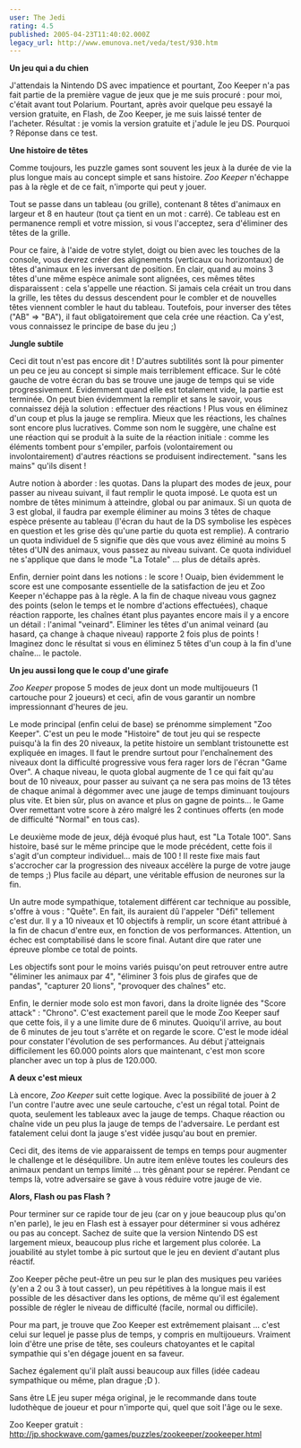 ```yaml
---
user: The Jedi
rating: 4.5
published: 2005-04-23T11:40:02.000Z
legacy_url: http://www.emunova.net/veda/test/930.htm
---
```

**Un jeu qui a du chien**  

J'attendais la Nintendo DS avec impatience et pourtant, Zoo Keeper n'a pas fait partie de la première vague de jeux que je me suis procuré : pour moi, c'était avant tout Polarium. Pourtant, après avoir quelque peu essayé la version gratuite, en Flash, de Zoo Keeper, je me suis laissé tenter de l'acheter. Résultat : je vomis la version gratuite et j'adule le jeu DS. Pourquoi ? Réponse dans ce test.  

  

  

**Une histoire de têtes**  

Comme toujours, les puzzle games sont souvent les jeux à la durée de vie la plus longue mais au concept simple et sans histoire. _Zoo Keeper_ n'échappe pas à la règle et de ce fait, n'importe qui peut y jouer.  

Tout se passe dans un tableau (ou grille), contenant 8 têtes d'animaux en largeur et 8 en hauteur (tout ça tient en un mot : carré). Ce tableau est en permanence rempli et votre mission, si vous l'acceptez, sera d'éliminer des têtes de la grille.  

Pour ce faire, à l'aide de votre stylet, doigt ou bien avec les touches de la console, vous devrez créer des alignements (verticaux ou horizontaux) de têtes d'animaux en les inversant de position. En clair, quand au moins 3 têtes d'une même espèce animale sont alignées, ces mêmes têtes disparaissent : cela s'appelle une réaction. Si jamais cela créait un trou dans la grille, les têtes du dessus descendent pour le combler et de nouvelles têtes viennent combler le haut du tableau. Toutefois, pour inverser des têtes ("AB" =\> "BA"), il faut obligatoirement que cela crée une réaction. Ca y'est, vous connaissez le principe de base du jeu ;)  

  

  

**Jungle subtile**  

Ceci dit tout n'est pas encore dit ! D'autres subtilités sont là pour pimenter un peu ce jeu au concept si simple mais terriblement efficace. Sur le côté gauche de votre écran du bas se trouve une jauge de temps qui se vide progressivement. Evidemment quand elle est totalement vide, la partie est terminée. On peut bien évidemment la remplir et sans le savoir, vous connaissez déjà la solution : effectuer des réactions ! Plus vous en éliminez d'un coup et plus la jauge se remplira. Mieux que les réactions, les chaînes sont encore plus lucratives. Comme son nom le suggère, une chaîne est une réaction qui se produit à la suite de la réaction initiale : comme les éléments tombent pour s'empiler, parfois (volontairement ou involontairement) d'autres réactions se produisent indirectement. "sans les mains" qu'ils disent !  

  

Autre notion à aborder : les quotas. Dans la plupart des modes de jeux, pour passer au niveau suivant, il faut remplir le quota imposé. Le quota est un nombre de têtes minimum à atteindre, global ou par animaux. Si un quota de 3 est global, il faudra par exemple éliminer au moins 3 têtes de chaque espèce présente au tableau (l'écran du haut de la DS symbolise les espèces en question et les grise dès qu'une partie du quota est remplie). A contrario un quota individuel de 5 signifie que dès que vous avez éliminé au moins 5 têtes d'UN des animaux, vous passez au niveau suivant. Ce quota individuel ne s'applique que dans le mode "La Totale" ... plus de détails après.  

  

Enfin, dernier point dans les notions : le score ! Ouaip, bien évidemment le score est une composante essentielle de la satisfaction de jeu et Zoo Keeper n'échappe pas à la règle. A la fin de chaque niveau vous gagnez des points (selon le temps et le nombre d'actions effectuées), chaque réaction rapporte, les chaînes étant plus payantes encore mais il y a encore un détail : l'animal "veinard". Eliminer les têtes d'un animal veinard (au hasard, ça change à chaque niveau) rapporte 2 fois plus de points ! Imaginez donc le résultat si vous en éliminez 5 têtes d'un coup à la fin d'une chaîne... le pactole.  

  

  

**Un jeu aussi long que le coup d'une girafe**  

_Zoo Keeper_ propose 5 modes de jeux dont un mode multijoueurs (1 cartouche pour 2 joueurs) et ceci, afin de vous garantir un nombre impressionnant d'heures de jeu.  

Le mode principal (enfin celui de base) se prénomme simplement "Zoo Keeper". C'est un peu le mode "Histoire" de tout jeu qui se respecte puisqu'à la fin des 20 niveaux, la petite histoire un semblant tristounette est expliquée en images. Il faut le prendre surtout pour l'enchaînement des niveaux dont la difficulté progressive vous fera rager lors de l'écran "Game Over". A chaque niveau, le quota global augmente de 1 ce qui fait qu'au bout de 10 niveaux, pour passer au suivant ça ne sera pas moins de 13 têtes de chaque animal à dégommer avec une jauge de temps diminuant toujours plus vite. Et bien sûr, plus on avance et plus on gagne de points... le Game Over remettant votre score à zéro malgré les 2 continues offerts (en mode de difficulté "Normal" en tous cas).  

  

Le deuxième mode de jeux, déjà évoqué plus haut, est "La Totale 100". Sans histoire, basé sur le même principe que le mode précédent, cette fois il s'agit d'un compteur individuel... mais de 100 ! Il reste fixe mais faut s'accrocher car la progression des niveaux accélère la purge de votre jauge de temps ;) Plus facile au départ, une véritable effusion de neurones sur la fin.  

  

Un autre mode sympathique, totalement différent car technique au possible, s'offre à vous : "Quête". En fait, ils auraient dû l'appeler "Défi" tellement c'est dur. Il y a 10 niveaux et 10 objectifs à remplir, un score étant attribué à la fin de chacun d'entre eux, en fonction de vos performances. Attention, un échec est comptabilisé dans le score final. Autant dire que rater une épreuve plombe ce total de points.  

Les objectifs sont pour le moins variés puisqu'on peut retrouver entre autre "éliminer les animaux par 4", "éliminer 3 fois plus de girafes que de pandas", "capturer 20 lions", "provoquer des chaînes" etc.  

  

Enfin, le dernier mode solo est mon favori, dans la droite lignée des "Score attack" : "Chrono". C'est exactement pareil que le mode Zoo Keeper sauf que cette fois, il y a une limite dure de 6 minutes. Quoiqu'il arrive, au bout de 6 minutes de jeu tout s'arrête et on regarde le score. C'est le mode idéal pour constater l'évolution de ses performances. Au début j'atteignais difficilement les 60.000 points alors que maintenant, c'est mon score plancher avec un top à plus de 120.000\.  

  

  

**A deux c'est mieux**  

Là encore, _Zoo Keeper_ suit cette logique. Avec la possibilité de jouer à 2 l'un contre l'autre avec une seule cartouche, c'est un régal total. Point de quota, seulement les tableaux avec la jauge de temps. Chaque réaction ou chaîne vide un peu plus la jauge de temps de l'adversaire. Le perdant est fatalement celui dont la jauge s'est vidée jusqu'au bout en premier.  

Ceci dit, des items de vie apparaissent de temps en temps pour augmenter le challenge et le déséquilibre. Un autre item enlève toutes les couleurs des animaux pendant un temps limité ... très gênant pour se repérer. Pendant ce temps là, votre adversaire se gave à vous réduire votre jauge de vie.  

  

  

**Alors, Flash ou pas Flash ?**  

Pour terminer sur ce rapide tour de jeu (car on y joue beaucoup plus qu'on n'en parle), le jeu en Flash est à essayer pour déterminer si vous adhérez ou pas au concept. Sachez de suite que la version Nintendo DS est largement mieux, beaucoup plus riche et largement plus colorée. La jouabilité au stylet tombe à pic surtout que le jeu en devient d'autant plus réactif.  

  

Zoo Keeper pêche peut-être un peu sur le plan des musiques peu variées (y'en a 2 ou 3 à tout casser), un peu répétitives à la longue mais il est possible de les désactiver dans les options, de même qu'il est également possible de régler le niveau de difficulté (facile, normal ou difficile).  

  

Pour ma part, je trouve que Zoo Keeper est extrêmement plaisant ... c'est celui sur lequel je passe plus de temps, y compris en multijoueurs. Vraiment loin d'être une prise de tête, ses couleurs chatoyantes et le capital sympathie qui s'en dégage jouent en sa faveur.  

Sachez également qu'il plaît aussi beaucoup aux filles (idée cadeau sympathique ou même, plan drague ;D ).  

  

Sans être LE jeu super méga original, je le recommande dans toute ludothèque de joueur et pour n'importe qui, quel que soit l'âge ou le sexe.  

  

Zoo Keeper gratuit : http://jp.shockwave.com/games/puzzles/zookeeper/zookeeper.html